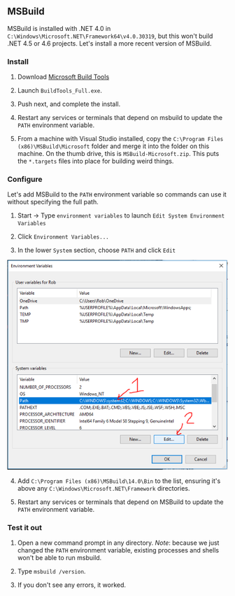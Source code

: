 ## MSBuild


MSBuild is installed with .NET 4.0 in `C:\Windows\Microsoft.NET\Framework64\v4.0.30319`, but this won't build .NET 4.5 or 4.6 projects.  Let's install a more recent version of MSBuild.

### Install


1. Download [Microsoft Build Tools](https://www.microsoft.com/en-us/download/details.aspx?id=48159)

2. Launch `BuildTools_Full.exe`.

3. Push next, and complete the install.

4. Restart any services or terminals that depend on msbuild to update the `PATH` environment variable.

5. From a machine with Visual Studio installed, copy the `C:\Program Files (x86)\MSBuild\Microsoft` folder and merge it into the folder on this machine.  On the thumb drive, this is `MSBuild-Microsoft.zip`.  This puts the `*.targets` files into place for building weird things.


### Configure


Let's add MSBuild to the `PATH` environment variable so commands can use it without specifying the full path.

1. Start -> Type `environment variables` to launch `Edit System Environment Variables`

2. Click `Environment Variables...`

3. In the lower `System` section, choose `PATH` and click `Edit`

![PATH environment var](images/05-MSBUILD/1-path-env-var.png)

4. Add `C:\Program Files (x86)\MSBuild\14.0\Bin` to the list, ensuring it's above any `C:\Windows\Microsoft.NET\Framework` directories.

5. Restart any services or terminals that depend on MSBuild to update the `PATH` environment variable.


### Test it out


1. Open a new command prompt in any directory.  *Note*: because we just changed the `PATH` environment variable, existing processes and shells won't be able to run msbuild.

2. Type `msbuild /version`.

3. If you don't see any errors, it worked.
